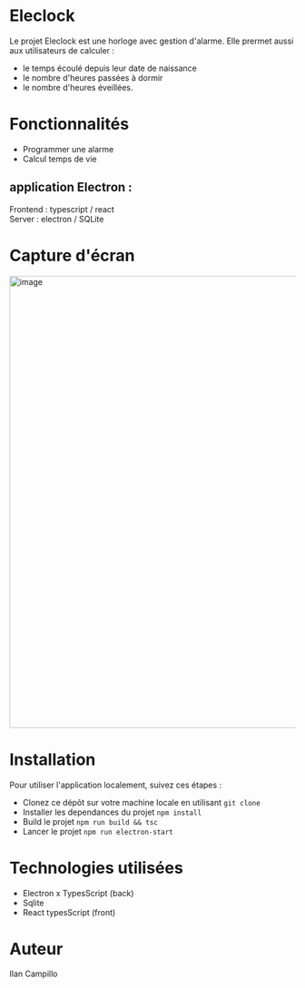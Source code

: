 # Eleclock

Le projet Eleclock est une horloge avec gestion d'alarme. Elle prermet aussi aux utilisateurs de calculer : 
- le temps écoulé depuis leur date de naissance 
- le nombre d'heures passées à dormir 
- le nombre d'heures éveillées.

# Fonctionnalités

- Programmer une alarme
- Calcul temps de vie

## application Electron :

Frontend : typescript / react <br/>
Server : electron / SQLite

# Capture d'écran

<img width="797" alt="image" src="https://github.com/icampillo/Eleclock/assets/25935434/dd2ec5ef-bfce-4be5-9163-6d0003ac7207">

# Installation

Pour utiliser l'application localement, suivez ces étapes :

- Clonez ce dépôt sur votre machine locale en utilisant ``` git clone ```
- Installer les dependances du projet ``` npm install ```
- Build le projet ``` npm run build && tsc ```
- Lancer le projet ``` npm run electron-start ```

# Technologies utilisées

- Electron x TypesScript (back)
- Sqlite
- React typesScript (front)

# Auteur

Ilan Campillo
